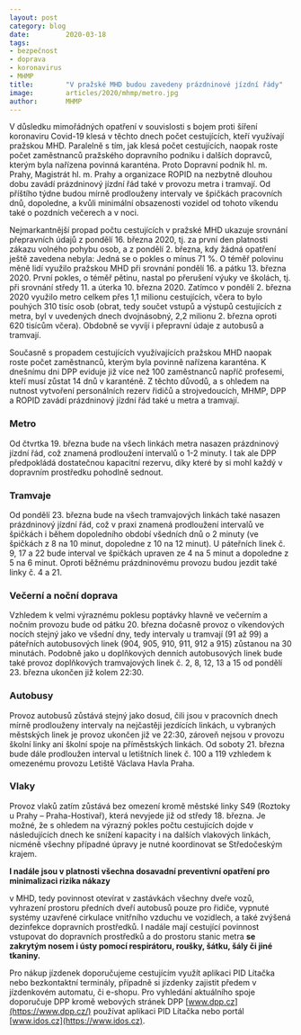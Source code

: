 ```yaml
---
layout: post
category: blog
date:         2020-03-18
tags:         
- bezpečnost 
- doprava 
- koronavirus 
- MHMP
title:        "V pražské MHD budou zavedeny prázdninové jízdní řády"
image: 	      articles/2020/mhmp/metro.jpg
author:       MHMP
---
```


V důsledku mimořádných opatření v souvislosti s bojem proti šíření koronaviru Covid-19 klesá v těchto dnech počet cestujících, kteří využívají pražskou MHD. Paralelně s tím, jak klesá počet cestujících, naopak roste počet zaměstnanců pražského dopravního podniku i dalších dopravců, kterým byla nařízena povinná karanténa. Proto Dopravní podnik hl. m. Prahy, Magistrát hl. m. Prahy a organizace ROPID na nezbytně dlouhou dobu zavádí prázdninový jízdní řád také v provozu metra i tramvají. Od příštího týdne budou mírně prodlouženy intervaly ve špičkách pracovních dnů, dopoledne, a kvůli minimální obsazenosti vozidel od tohoto víkendu také o pozdních večerech a v noci.

Nejmarkantnější propad počtu cestujících v pražské MHD ukazuje srovnání přepravních údajů z pondělí 16. března 2020, tj. za první den platnosti zákazu volného pohybu osob, a z pondělí 2. března, kdy žádná opatření ještě zavedena nebyla: Jedná se o pokles o mínus 71 %. O téměř polovinu měně lidí využilo pražskou MHD při srovnání pondělí 16. a pátku 13. března 2020. První pokles, o téměř pětinu, nastal po přerušení výuky ve školách, tj. při srovnání středy 11. a úterka 10. března 2020. Zatímco v pondělí 2. března 2020 využilo metro celkem přes 1,1 milionu cestujících, včera to bylo pouhých 310 tisíc osob (obrat, tedy součet vstupů a výstupů cestujících z metra, byl v uvedených dnech dvojnásobný, 2,2 milionu 2. března oproti 620 tisícům včera). Obdobně se vyvíjí i přepravní údaje z autobusů a tramvají.

Současně s propadem cestujících využívajících pražskou MHD naopak roste počet zaměstnanců, kterým byla povinně nařízena karanténa. K dnešnímu dni DPP eviduje již více než 100 zaměstnanců napříč profesemi, kteří musí zůstat 14 dnů v karanténě. Z těchto důvodů, a s ohledem na nutnost vytvoření personálních rezerv řidičů a strojvedoucích, MHMP, DPP a ROPID zavádí prázdninový jízdní řád také u metra a tramvají.

### Metro

Od čtvrtka 19. března bude na všech linkách metra nasazen prázdninový jízdní řád, což znamená prodloužení intervalů o 1-2 minuty. I tak ale DPP předpokládá dostatečnou kapacitní rezervu, díky které by si mohl každý v dopravním prostředku pohodlně sednout. 

### Tramvaje

Od pondělí 23. března bude na všech tramvajových linkách také nasazen prázdninový jízdní řád, což v praxi znamená prodloužení intervalů ve špičkách i během dopoledního období všedních dnů o 2 minuty (ve špičkách z 8 na 10 minut, dopoledne z 10 na 12 minut). U páteřních linek č. 9, 17 a 22 bude interval ve špičkách upraven ze 4 na 5 minut a dopoledne z 5 na 6 minut. Oproti běžnému prázdninovému provozu budou jezdit také linky č. 4 a 21.

### Večerní a noční doprava

Vzhledem k velmi výraznému poklesu poptávky hlavně ve večerním a nočním provozu bude od pátku 20. března dočasně provoz o víkendových nocích stejný jako ve všední dny, tedy intervaly u tramvají (91 až 99) a páteřních autobusových linek (904, 905, 910, 911, 912 a 915) zůstanou na 30 minutách. Podobně jako u doplňkových denních autobusových linek bude také provoz doplňkových tramvajových linek č. 2, 8, 12, 13 a 15 od pondělí 23. března ukončen již kolem 22:30.

### Autobusy

Provoz autobusů zůstává stejný jako dosud, čili jsou v pracovních dnech mírně prodlouženy intervaly na nejčastěji jezdících linkách, u vybraných městských linek je provoz ukončen již ve 22:30, zároveň nejsou v provozu školní linky ani školní spoje na příměstských linkách. Od soboty 21. března bude dále prodloužen interval u letištních linek č. 100 a 119 vzhledem k omezenému provozu Letiště Václava Havla Praha.

### Vlaky

Provoz vlaků zatím zůstává bez omezení kromě městské linky S49 (Roztoky u Prahy – Praha-Hostivař), která nevyjede již od středy 18. března. Je možné, že s ohledem na výrazný pokles počtu cestujících dojde v následujících dnech ke snížení kapacity i na dalších vlakových linkách, nicméně všechny případné úpravy je nutné koordinovat se Středočeským krajem.

**I nadále jsou v platnosti všechna dosavadní preventivní opatření pro minimalizaci rizika nákazy**

v MHD, tedy povinnost otevírat v zastávkách všechny dveře vozů, vyhrazení prostoru předních dveří autobusů pouze pro řidiče, vypnuté systémy uzavřené cirkulace vnitřního vzduchu ve vozidlech, a také zvýšená dezinfekce dopravních prostředků. I nadále mají cestující povinnost vstupovat do dopravních prostředků a do prostoru stanic metra **se zakrytým nosem i ústy pomocí respirátoru, roušky, šátku, šály či jiné tkaniny.**

Pro nákup jízdenek doporučujeme cestujícím využít aplikaci PID Lítačka nebo bezkontaktní terminály, případně si jízdenky zajistit předem v jízdenkovém automatu, či e-shopu. Pro vyhledání aktuálního spoje doporučuje DPP kromě webových stránek DPP [www.dpp.cz](https://www.dpp.cz/) používat aplikaci PID Lítačka nebo portál [www.idos.cz](https://www.idos.cz).
